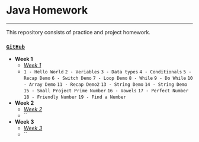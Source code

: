 # Java Homework
---
This repository consists of practice and project homework.

### [`GitHub`](https://github.com/huseyinidin/KodlamaioHomeWork)
 - **Week 1**
	 - [*Week 1*](https://github.com/huseyinidin/KodlamaioHomeWork/tree/main/week1)
	 - `1 - Hello World` `2 - Veriables` `3 - Data types` `4 - Conditionals` `5 - Recap Demo` `6 - Switch Demo`  `7 - Loop Demo` `8 - While` `9 - Do While` `10 - Array Demo` `11 - Recap Demo2` `13 - String Demo` `14 - String Demo` `15 - Small Project Prime Number` `16 - Vowels` `17 - Perfect Number` `18 - Friendly Number` `19 - Find a Number`
 - **Week 2**
	 - [*Week 2*](https://github.com/huseyinidin/KodlamaioHomeWork/tree/main/week2)
	 - ``
 - **Week 3**
	 - [*Week 3*](https://github.com/huseyinidin/KodlamaioHomeWork/tree/main/week3)
	 - ``		
	